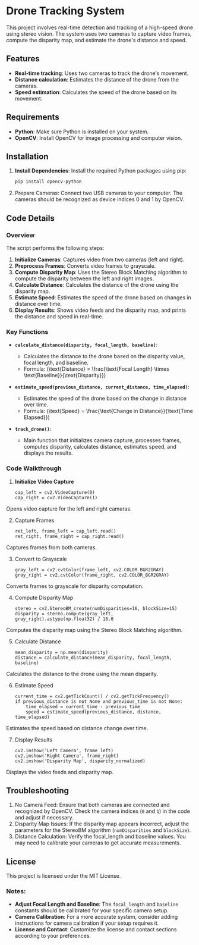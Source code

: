 # Drone Tracking System

This project involves real-time detection and tracking of a high-speed drone using stereo vision. The system uses two cameras to capture video frames, compute the disparity map, and estimate the drone's distance and speed.

## Features

- **Real-time tracking**: Uses two cameras to track the drone's movement.
- **Distance calculation**: Estimates the distance of the drone from the cameras.
- **Speed estimation**: Calculates the speed of the drone based on its movement.

## Requirements

- **Python**: Make sure Python is installed on your system.
- **OpenCV**: Install OpenCV for image processing and computer vision.

## Installation

1. **Install Dependencies**: Install the required Python packages using pip:
   ```bash
   pip install opencv-python

3. Prepare Cameras: Connect two USB cameras to your computer. The cameras should be recognized as device indices 0 and 1 by OpenCV.


## Code Details

### Overview

The script performs the following steps:
1. **Initialize Cameras**: Captures video from two cameras (left and right).
2. **Preprocess Frames**: Converts video frames to grayscale.
3. **Compute Disparity Map**: Uses the Stereo Block Matching algorithm to compute the disparity between the left and right images.
4. **Calculate Distance**: Calculates the distance of the drone using the disparity map.
5. **Estimate Speed**: Estimates the speed of the drone based on changes in distance over time.
6. **Display Results**: Shows video feeds and the disparity map, and prints the distance and speed in real-time.

### Key Functions

- **`calculate_distance(disparity, focal_length, baseline)`**:
  - Calculates the distance to the drone based on the disparity value, focal length, and baseline.
  - Formula: \(\text{Distance} = \frac{\text{Focal Length} \times \text{Baseline}}{\text{Disparity}}\)

- **`estimate_speed(previous_distance, current_distance, time_elapsed)`**:
  - Estimates the speed of the drone based on the change in distance over time.
  - Formula: \(\text{Speed} = \frac{\text{Change in Distance}}{\text{Time Elapsed}}\)

- **`track_drone()`**:
  - Main function that initializes camera capture, processes frames, computes disparity, calculates distance, estimates speed, and displays the results.

### Code Walkthrough

1. **Initialize Video Capture**
   ```
   cap_left = cv2.VideoCapture(0)
   cap_right = cv2.VideoCapture(1)
   ```

Opens video capture for the left and right cameras.

2. Capture Frames

    ```
    ret_left, frame_left = cap_left.read()
    ret_right, frame_right = cap_right.read()
    ```

Captures frames from both cameras.

3. Convert to Grayscale

    ```
    gray_left = cv2.cvtColor(frame_left, cv2.COLOR_BGR2GRAY)
    gray_right = cv2.cvtColor(frame_right, cv2.COLOR_BGR2GRAY)
    ```

Converts frames to grayscale for disparity computation.

4. Compute Disparity Map

    ```
    stereo = cv2.StereoBM_create(numDisparities=16, blockSize=15)
    disparity = stereo.compute(gray_left, gray_right).astype(np.float32) / 16.0
    ```

Computes the disparity map using the Stereo Block Matching algorithm.

5. Calculate Distance

    ```
    mean_disparity = np.mean(disparity)
    distance = calculate_distance(mean_disparity, focal_length, baseline)
    ```

Calculates the distance to the drone using the mean disparity.

6. Estimate Speed

    ```
    current_time = cv2.getTickCount() / cv2.getTickFrequency()
    if previous_distance is not None and previous_time is not None:
        time_elapsed = current_time - previous_time
        speed = estimate_speed(previous_distance, distance, time_elapsed)
    ```

Estimates the speed based on distance change over time.

7. Display Results
    ```
    cv2.imshow('Left Camera', frame_left)
    cv2.imshow('Right Camera', frame_right)
    cv2.imshow('Disparity Map', disparity_normalized)
    ```

Displays the video feeds and disparity map.


## Troubleshooting

1. No Camera Feed: Ensure that both cameras are connected and recognized by OpenCV. Check the camera indices (`0` and `1`) in the code and adjust if necessary.
2. Disparity Map Issues: If the disparity map appears incorrect, adjust the parameters for the StereoBM algorithm (`numDisparities` and `blockSize`).
3. Distance Calculation: Verify the focal_length and baseline values. You may need to calibrate your cameras to get accurate measurements.

## License
This project is licensed under the MIT License.


### Notes:

- **Adjust Focal Length and Baseline**: The `focal_length` and `baseline` constants should be calibrated for your specific camera setup. 
- **Camera Calibration**: For a more accurate system, consider adding instructions for camera calibration if your setup requires it.
- **License and Contact**: Customize the license and contact sections according to your preferences.

